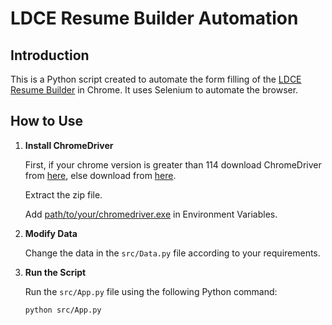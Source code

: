 # LDCE Resume Builder Automation

## Introduction

This is a Python script created to automate the form filling of the [LDCE Resume Builder](https://resume-builder-v1-ldce.netlify.app/) in Chrome. It uses Selenium to automate the browser.

## How to Use

1. **Install ChromeDriver**

    First, if your chrome version is greater than 114 download ChromeDriver from [here](https://developer.chrome.com/docs/chromedriver/downloads), else download from [here](https://chromedriver.storage.googleapis.com/index.html).

    Extract the zip file.

    Add [path/to/your/chromedriver.exe]() in Environment Variables.

2. **Modify Data**

    Change the data in the `src/Data.py` file according to your requirements.

3. **Run the Script**

    Run the `src/App.py` file using the following Python command:

    ```bash
    python src/App.py
    ```
